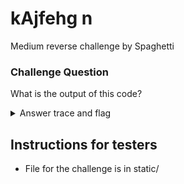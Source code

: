 # kAjfehg n

Medium reverse challenge by Spaghetti

### Challenge Question

What is the output of this code?

<details> 
  <summary>Answer trace and flag</summary>
flag: clubeh{e50t3r1c_l4nguage_ej65h34}

<br>;program starts here. create 2/3 variables. assign the ascii value `b` to v1
<br>DECLARE THE NEW VARIABLE v1
<br>DECLARE THE NEW VARIABLE v2
<br>OPEN THE VARIABLE v1
<br>ASSIGN 98 TO THE OPEN VARIABLE

<br>;print `club`
<br>PRINT THE CHARACTER WITH THE ASCII VALUE 99
<br>PRINT THE CHARACTER WITH THE ASCII VALUE 108
<br>PRINT THE CHARACTER WITH THE ASCII VALUE 117
<br>PRINT THE OPEN VARIABLE'S CHARACTER

<br>;create the last variable `nine` used for tricks later
<br>DECLARE THE NEW VARIABLE nine
<br>OPEN THE VARIABLE nine
<br>ASSIGN 9 TO THE OPEN VARIABLE
<br>JUMP TO label1 IF v1 IS GREATER THAN nine

<br>; label for `4ge` the first char is incorrect but will merge to give a partially correct output
<br>; nine=161 v1=117 v2=103
<br>DEFINE THE NEW LABEL label7
<br>OPEN THE VARIABLE v2
<br>ASSIGN -65 TO THE OPEN VARIABLE
<br>ADD v1 TO THE OPEN VARIABLE			;117+-65=52
<br>PRINT THE OPEN VARIABLE'S CHARACTER	;4
<br>OPEN THE VARIABLE v1
<br>ASSIGN 51 TO THE OPEN VARIABLE
<br>ADD v2 TO THE OPEN VARIABLE			;52+51=103
<br>PRINT THE OPEN VARIABLE'S CHARACTER	;g
<br>OPEN THE VARIABLE v2
<br>ASSIGN -2 TO THE OPEN VARIABLE
<br>ADD v1 TO THE OPEN VARIABLE			;103+-2=101
<br>PRINT THE OPEN VARIABLE'S CHARACTER	;e
<br>ADD nine TO THE OPEN VARIABLE		;161+101=262
<br>JUMP TO label4 IF nine IS GREATER THAN v1	;goes to fake path for fake last 9 chars `_h34jej65`
<br>JUMP TO label2 IF  nine IS EQUAL TO nine	;goes to `wrong` path and ends

<br>;prints '}' and exits
<br>DEFINE THE NEW LABEL end
<br>PRINT THE CHARACTER WITH THE ASCII VALUE 125
<br>END THIS PROGRAM

<br>;first jump or label, prints `{` and jumps to the next block
<br>DEFINE THE NEW LABEL label1
<br>OPEN THE VARIABLE v2
<br>ASSIGN 114 TO THE OPEN VARIABLE
<br>ADD nine TO THE OPEN VARIABLE
<br>PRINT THE OPEN VARIABLE'S CHARACTER
<br>JUMP TO label2 IF v1 IS GREATER THAN v2	;never jumps
<br>JUMP TO label3 IF v1 IS LESS THAN v2	;correct jump

<br>; fake path for last 8 chars
<br>DEFINE THE NEW LABEL label6
<br>OPEN THE VARIABLE v2
<br>ASSIGN 1 TO THE OPEN VARIABLE
<br>OPEN THE VARIABLE v1
<br>ASSIGN 103 TO THE OPEN VARIABLE
<br>ADD v2 TO THE OPEN VARIABLE			;53+51=104
<br>PRINT THE OPEN VARIABLE'S CHARACTER	;h
<br>OPEN THE VARIABLE v2
<br>ASSIGN -53 TO THE OPEN VARIABLE
<br>ADD v1 TO THE OPEN VARIABLE			;104+-53=51
<br>PRINT THE OPEN VARIABLE'S CHARACTER	;3
<br>OPEN THE VARIABLE v1
<br>ASSIGN 1 TO THE OPEN VARIABLE
<br>ADD v2 TO THE OPEN VARIABLE			;51+1=52
<br>PRINT THE OPEN VARIABLE'S CHARACTER	;4
<br>OPEN THE VARIABLE v2
<br>ASSIGN 54 TO THE OPEN VARIABLE
<br>ADD v1 TO THE OPEN VARIABLE			;52+54=106
<br>PRINT THE OPEN VARIABLE'S CHARACTER	;j
<br>OPEN THE VARIABLE v1
<br>ASSIGN -5 TO THE OPEN VARIABLE
<br>ADD v2 TO THE OPEN VARIABLE			;106+-5=101
<br>PRINT THE OPEN VARIABLE'S CHARACTER	;e
<br>OPEN THE VARIABLE v2
<br>ASSIGN 5 TO THE OPEN VARIABLE
<br>ADD v1 TO THE OPEN VARIABLE			;101+5=106
<br>PRINT THE OPEN VARIABLE'S CHARACTER	;j
<br>OPEN THE VARIABLE v1
<br>ASSIGN -52 TO THE OPEN VARIABLE
<br>ADD v2 TO THE OPEN VARIABLE			;106+-52=54
<br>PRINT THE OPEN VARIABLE'S CHARACTER	;6
<br>OPEN THE VARIABLE v2
<br>br>ASSIGN -1 TO THE OPEN VARIABLE
<br>ADD v1 TO THE OPEN VARIABLE			;54+-1=53
<br>PRINT THE OPEN VARIABLE'S CHARACTER	;5
<br>JUMP TO end IF nine IS EQUAL TO nine

<br>;fake jump prints `wrong`
<br>DEFINE THE NEW LABEL label2
<br>OPEN THE VARIABLE v1
<br>ASSIGN 98 TO THE OPEN VARIABLE
<br>OPEN THE VARIABLE v2
<br>ASSIGN 21 TO THE OPEN VARIABLE
<br>ADD v1 TO THE OPEN VARIABLE			;98+21=119
<br>PRINT THE OPEN VARIABLE'S CHARACTER	;w
<br>OPEN THE VARIABLE v1
<br>ASSIGN -5 TO THE OPEN VARIABLE
<br>ADD v2 TO THE OPEN VARIABLE			;119+-5=114
<br>PRINT THE OPEN VARIABLE'S CHARACTER	;r
<br>OPEN THE VARIABLE v2
<br>ASSIGN -3 TO THE OPEN VARIABLE
<br>ADD v1 TO THE OPEN VARIABLE			;114+-3=111
<br>PRINT THE OPEN VARIABLE'S CHARACTER	;o
<br>OPEN THE VARIABLE v1
<br>ASSIGN -1 TO THE OPEN VARIABLE
<br>ADD v2 TO THE OPEN VARIABLE			;111+-1=110
<br>PRINT THE OPEN VARIABLE'S CHARACTER	;n
<br>OPEN THE VARIABLE v2
<br>ASSIGN -7 TO THE OPEN VARIABLE
<br>ADD v1 TO THE OPEN VARIABLE			;110+-7=103
<br>PRINT THE OPEN VARIABLE'S CHARACTER	;g
<br>JUMP TO end IF v1 IS GREATER THAN v2;correct condition, but wrong answer in all cases
<br>JUMP TO label4 IF v1 IS LESS THAN v2;never happens

<br>;second jump (real) prints `e50t3r1c` v1=98 v2=123 nine=9
<br>DEFINE THE NEW LABEL label3
<br>OPEN THE VARIABLE v2
<br>ASSIGN 3 TO THE OPEN VARIABLE
<br>ADD v1 TO THE OPEN VARIABLE			;98+3=101
<br>PRINT THE OPEN VARIABLE'S CHARACTER	;e
<br>OPEN THE VARIABLE v1
<br>ASSIGN -48 TO THE OPEN VARIABLE
<br>ADD v2 TO THE OPEN VARIABLE			;101+-48=53
<br>PRINT THE OPEN VARIABLE'S CHARACTER	;5
<br>OPEN THE VARIABLE v2
<br>ASSIGN -5 TO THE OPEN VARIABLE
<br>ADD v1 TO THE OPEN VARIABLE			;53+-5=48
<br>PRINT THE OPEN VARIABLE'S CHARACTER	;0
<br>OPEN THE VARIABLE v1
<br>ASSIGN 68 TO THE OPEN VARIABLE
<br>ADD v2 TO THE OPEN VARIABLE			;48+68=116
<br>PRINT THE OPEN VARIABLE'S CHARACTER	;t
<br>OPEN THE VARIABLE v2
<br>ASSIGN -65 TO THE OPEN VARIABLE
<br>ADD v1 TO THE OPEN VARIABLE			;116+-65=51
<br>PRINT THE OPEN VARIABLE'S CHARACTER	;3
<br>OPEN THE VARIABLE v1
<br>ASSIGN 63 TO THE OPEN VARIABLE
<br>ADD v2 TO THE OPEN VARIABLE			;51+63=114
<br>PRINT THE OPEN VARIABLE'S CHARACTER	;r
<br>OPEN THE VARIABLE v2
<br>ASSIGN -65 TO THE OPEN VARIABLE
<br>ADD v1 TO THE OPEN VARIABLE			;114+-65=49
<br>PRINT THE OPEN VARIABLE'S CHARACTER	;1
<br>OPEN THE VARIABLE nine
<br>ADD v2 TO THE OPEN VARIABLE			;nine changes here `nine=58`
<br>OPEN THE VARIABLE v1
<br>ASSIGN 50 TO THE OPEN VARIABLE
<br>ADD v2 TO THE OPEN VARIABLE			;49+50=99
<br>PRINT THE OPEN VARIABLE'S CHARACTER	;c
<br>JUMP TO label4 IF v2 IS LESS THAN v1;correct path
<br>JUMP TO label2 IF v1 IS EQUAL TO v1 ;wrong path in all cases

<br>; correct path for last 8 chars. nine=153 v1=101 v2=103
<br>DEFINE THE NEW LABEL label9
<br>OPEN THE VARIABLE v1
<br>ASSIGN -2 TO THE OPEN VARIABLE
<br>ADD v2 TO THE OPEN VARIABLE			;103+-2=101
<br>PRINT THE OPEN VARIABLE'S CHARACTER	;e
<br>OPEN THE VARIABLE v2
<br>ASSIGN 5 TO THE OPEN VARIABLE
<br>ADD v1 TO THE OPEN VARIABLE			;101+5=106
<br>PRINT THE OPEN VARIABLE'S CHARACTER	;j
<br>OPEN THE VARIABLE v1
<br>ASSIGN -52 TO THE OPEN VARIABLE
<br>ADD v2 TO THE OPEN VARIABLE			;106+-52=54
<br>PRINT THE OPEN VARIABLE'S CHARACTER	;6
<br>OPEN THE VARIABLE v2
<br>ASSIGN -1 TO THE OPEN VARIABLE
<br>ADD v1 TO THE OPEN VARIABLE			;54+-1=53
<br>PRINT THE OPEN VARIABLE'S CHARACTER	;5
<br>OPEN THE VARIABLE v1
<br>ASSIGN 51 TO THE OPEN VARIABLE
<br>ADD v2 TO THE OPEN VARIABLE			;53+51=104
<br>PRINT THE OPEN VARIABLE'S CHARACTER	;h
<br>OPEN THE VARIABLE v2
<br>ASSIGN -53 TO THE OPEN VARIABLE
<br>ADD v1 TO THE OPEN VARIABLE			;104+-53=51
<br>PRINT THE OPEN VARIABLE'S CHARACTER	;3
<br>OPEN THE VARIABLE v1
<br>ASSIGN 1 TO THE OPEN VARIABLE
<br>ADD v2 TO THE OPEN VARIABLE			;51+1=52
<br>PRINT THE OPEN VARIABLE'S CHARACTER	;4
<br>OPEN THE VARIABLE v2
<br>ASSIGN 54 TO THE OPEN VARIABLE
<br>ADD v1 TO THE OPEN VARIABLE			;52+54=106
<br>PRINT THE OPEN VARIABLE'S CHARACTER	;j
<br>JUMP TO end IF nine IS EQUAL TO nine;go to end and print `}` to finish the flag

<br>; label for `age` this is a correct path nine=161 v1=103 v2=262
<br>DEFINE THE NEW LABEL label8
<br>OPEN THE VARIABLE v1
<br>ASSIGN -165 TO THE OPEN VARIABLE
<br>ADD v2 TO THE OPEN VARIABLE			;262+-165=97
<br>PRINT THE OPEN VARIABLE'S CHARACTER	;a
<br>OPEN THE VARIABLE v2
<br>ASSIGN 6 TO THE OPEN VARIABLE
<br>ADD v1 TO THE OPEN VARIABLE			;97+6=103
<br>PRINT THE OPEN VARIABLE'S CHARACTER	;g
<br>OPEN THE VARIABLE v1
<br>ASSIGN -2 TO THE OPEN VARIABLE
<br>ADD v2 TO THE OPEN VARIABLE			;103+-2=101
<br>PRINT THE OPEN VARIABLE'S CHARACTER	;
<br>JUMP TO label2 IF v1 IS GREATER THAN v2		;goes to `wrong` path and ends
<br>JUMP TO label4 IF nine IS GREATER THAN v2	;goes to correct path for last 9 chars `_ej65h34j`

<br>; jump for `_` jump conditions at end depend on progress through program
<br>DEFINE THE NEW LABEL label4
<br>PRINT THE CHARACTER WITH THE ASCII VALUE 95
<br>JUMP TO label5 IF v1 IS GREATER THAN v2		;path for `l4nguag3`
<br>JUMP TO label9 IF nine IS GREATER THAN v1	;correct path for last 8 chars `ej65h34j`
<br>JUMP TO label6 v1 IS EQUAL TO v1			;path for fake last 8 chars `h34jej65`

<br>; jump for "l4ngu" v1(open)=99 v2=49 nine=58
<br>DEFINE THE NEW LABEL label5
<br>OPEN THE VARIABLE v1
<br>ASSIGN 50 TO THE OPEN VARIABLE
<br>ADD nine TO THE OPEN VARIABLE		;58+50=108
<br>PRINT THE OPEN VARIABLE'S CHARACTER	;l
<br>OPEN THE VARIABLE v2
<br>ASSIGN -56 TO THE OPEN VARIABLE
<br>ADD v1 TO THE OPEN VARIABLE			;108+-56=52
<br>PRINT THE OPEN VARIABLE'S CHARACTER	;4
<br>OPEN THE VARIABLE v1
<br>ASSIGN 58 TO THE OPEN VARIABLE
<br>ADD v2 TO THE OPEN VARIABLE			;52+58=110
<br>PRINT THE OPEN VARIABLE'S CHARACTER	;n
<br>OPEN THE VARIABLE v2
<br>ASSIGN -7 TO THE OPEN VARIABLE
<br>ADD v1 TO THE OPEN VARIABLE			;110+-7=103
<br>PRINT THE OPEN VARIABLE'S CHARACTER	;g
<br>OPEN THE VARIABLE v1
<br>ASSIGN 14 TO THE OPEN VARIABLE
<br>ADD v2 TO THE OPEN VARIABLE			;103+14=117
<br>PRINT THE OPEN VARIABLE'S CHARACTER	;u
<br>OPEN THE VARIABLE nine
<br>ADD v2 TO THE OPEN VARIABLE					;nine changes here `nine=161`
<br>JUMP TO label8 IF nine IS GREATER THAN v1	;correct path
<br>JUMP TO label7 IF nine IS EQUAL TO nine 	;this will never happen
</details>

## Instructions for testers

- File for the challenge is in static/

